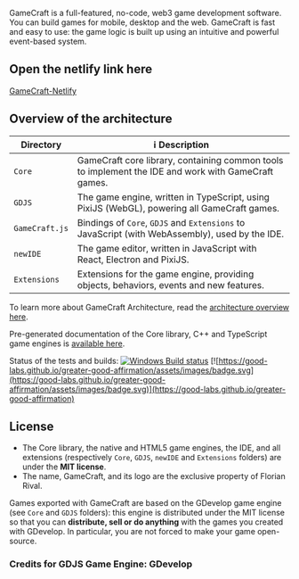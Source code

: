 GameCraft is a full-featured, no-code, web3 game development software. You can build games for mobile, desktop and the web. GameCraft is fast and easy to use: the game logic is built up using an intuitive and powerful event-based system.

## Open the netlify link here

[GameCraft-Netlify](https://6681a1a8fab9d0611bb7b231--polite-pixie-86e8ff.netlify.app/)

## Overview of the architecture

| Directory      | ℹ️ Description                                                                                      |
| -------------- | --------------------------------------------------------------------------------------------------- |
| `Core`         | GameCraft core library, containing common tools to implement the IDE and work with GameCraft games. |
| `GDJS`         | The game engine, written in TypeScript, using PixiJS (WebGL), powering all GameCraft games.         |
| `GameCraft.js` | Bindings of `Core`, `GDJS` and `Extensions` to JavaScript (with WebAssembly), used by the IDE.      |
| `newIDE`       | The game editor, written in JavaScript with React, Electron and PixiJS.                             |
| `Extensions`   | Extensions for the game engine, providing objects, behaviors, events and new features.              |

To learn more about GameCraft Architecture, read the [architecture overview here](Core/GameCraft-Architecture-Overview.md).

Pre-generated documentation of the Core library, C++ and TypeScript game engines is [available here](https://docs.GameCraft.io).

Status of the tests and builds: [![Windows Build status](https://ci.appveyor.com/api/projects/status/84uhtdox47xp422x/branch/master?svg=true)](https://ci.appveyor.com/project/4ian/GameCraft/branch/master) [![https://good-labs.github.io/greater-good-affirmation/assets/images/badge.svg](https://good-labs.github.io/greater-good-affirmation/assets/images/badge.svg)](https://good-labs.github.io/greater-good-affirmation)

## License

- The Core library, the native and HTML5 game engines, the IDE, and all extensions (respectively `Core`, `GDJS`, `newIDE` and `Extensions` folders) are under the **MIT license**.
- The name, GameCraft, and its logo are the exclusive property of Florian Rival.

Games exported with GameCraft are based on the GDevelop game engine (see `Core` and `GDJS` folders): this engine is distributed under the MIT license so that you can **distribute, sell or do anything** with the games you created with GDevelop. In particular, you are not forced to make your game open-source.

[node.js]: https://nodejs.org

### Credits for GDJS Game Engine: GDevelop
